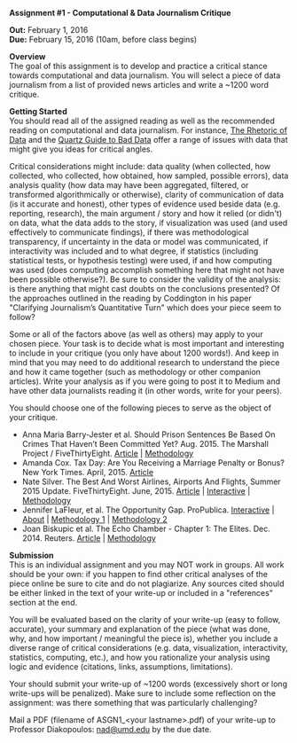 **Assignment #1 - Computational & Data Journalism Critique**

**Out:** February 1, 2016  
**Due:** February 15, 2016 (10am, before class begins)  

**Overview**  
The goal of this assignment is to develop and practice a critical stance towards computational and data journalism. You will select a piece of data journalism from a list of provided news articles and write a ~1200 word critique. 

**Getting Started**  
You should read all of the assigned reading as well as the recommended reading on computational and data journalism. For instance, [The Rhetoric of Data](http://towcenter.org/the-rhetoric-of-data/) and the [Quartz Guide to Bad Data](https://github.com/Quartz/bad-data-guide) offer a range of issues with data that might give you ideas for critical angles. 

Critical considerations might include: data quality (when collected, how collected, who collected, how obtained, how sampled, possible errors), data analysis quality (how data may have been aggregated, filtered, or transformed algorithmically or otherwise), clarity of communication of data (is it accurate and honest), other types of evidence used beside data (e.g. reporting, research), the main argument / story and how it relied (or didn't) on data, what the data adds to the story, if visualization was used (and used effectively to communicate findings), if there was methodological transparency, if uncertainty in the data or model was communicated, if interactivity was included and to what degree, if statistics (including statistical tests, or hypothesis testing) were used, if and how computing was used (does computing accomplish something here that might not have been possible otherwise?). Be sure to consider the validity of the analysis: is there anything that might cast doubts on the conclusions presented? Of the approaches outlined in the reading by Coddington in his paper "Clarifying Journalism’s Quantitative Turn" which does your piece seem to follow?

Some or all of the factors above (as well as others) may apply to your chosen piece. Your task is to decide what is most important and interesting to include in your critique (you only have about 1200 words!). And keep in mind that you may need to do additional research to understand the piece and how it came together (such as methodology or other companion articles). Write your analysis as if you were going to post it to Medium and have other data journalists reading it (in other words, write for your peers). 

You should choose one of the following pieces to serve as the object of your critique.
- Anna Maria Barry-Jester et al. Should Prison Sentences Be Based On Crimes That Haven’t Been Committed Yet? Aug. 2015. The Marshall Project / FiveThirtyEight. [Article](https://www.themarshallproject.org/2015/08/04/the-new-science-of-sentencing#.bzkiGmtf4) | [Methodology](http://fivethirtyeight.com/datalab/how-our-parole-simulator-works/)
- Amanda Cox. Tax Day: Are You Receiving a Marriage Penalty or Bonus? New York Times. April, 2015. [Article](http://www.nytimes.com/interactive/2015/04/16/upshot/marriage-penalty-couples-income.html)
- Nate Silver. The Best And Worst Airlines, Airports And Flights, Summer 2015 Update. FiveThirtyEight. June, 2015. [Article](http://fivethirtyeight.com/features/the-best-and-worst-airlines-airports-and-flights-summer-2015-update/) | [Interactive](http://projects.fivethirtyeight.com/flights/) | [Methodology](http://fivethirtyeight.com/features/how-we-found-the-fastest-flights/)
- Jennifer LaFleur, et al. The Opportunity Gap. ProPublica. [Interactive](http://projects.propublica.org/schools/) | [About](http://www.propublica.org/article/new-data-analysis-at-some-schools-achievement-lags-behind-opportunity) | [Methodology 1](http://www.propublica.org/article/opportunity-gap-methodology) | [Methodology 2](https://www.propublica.org/nerds/item/how-to-edit-52000-stories-at-once) 
- Joan Biskupic et al. The Echo Chamber - Chapter 1: The Elites. Dec. 2014. Reuters. [Article](http://www.reuters.com/investigates/special-report/scotus/#article-1-the-elites) | [Methodology](http://www.reuters.com/article/uk-scotus-elites-methodology-idUSKBN0JM10B20141208?feedType=RSS&feedName=everything&virtualBrandChannel=11563)

**Submission**  
This is an individual assignment and you may NOT work in groups. All work should be your own: if you happen to find other critical analyses of the piece online be sure to cite and do not plagiarize. Any sources cited should be either linked in the text of your write-up or included in a "references" section at the end. 

You will be evaluated based on the clarity of your write-up (easy to follow, accurate), your summary and explanation of the piece (what was done, why, and how important / meaningful the piece is), whether you include a diverse range of critical considerations (e.g. data, visualization, interactivity, statistics, computing, etc.), and how you rationalize your analysis using logic and evidence (citations, links, assumptions, limitations).   

Your should submit your write-up of ~1200 words (excessively short or long write-ups will be penalized). Make sure to include some reflection on the assignment: was there something that was particularly challenging? 

Mail a PDF (filename of ASGN1_\<your lastname\>.pdf) of your write-up to Professor Diakopoulos: nad@umd.edu by the due date. 
